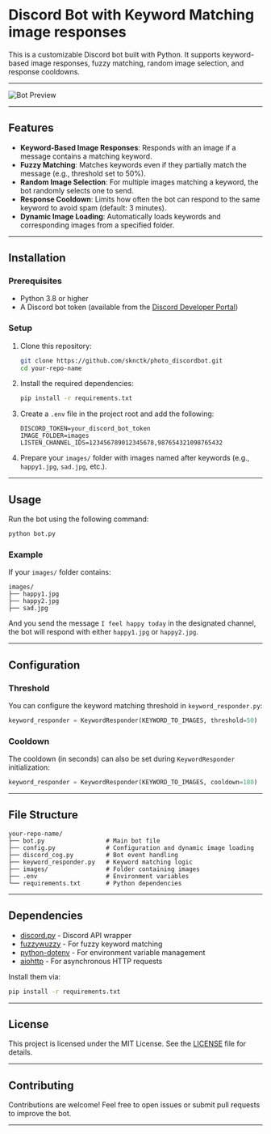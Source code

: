 # Discord Bot with Keyword Matching image responses

This is a customizable Discord bot built with Python. It supports keyword-based image responses, fuzzy matching, random image selection, and response cooldowns. 

---
![Bot Preview](https://media.discordapp.net/attachments/498100518963380236/1322301927987351603/d642a525682c8298.jpg?ex=67706122&is=676f0fa2&hm=eeb55c1117f39661cb871c37e1718f17f40d01303efdc1746691c617b6d55481&=&format=webp&width=1193&height=671)

---
## Features

- **Keyword-Based Image Responses**: Responds with an image if a message contains a matching keyword.
- **Fuzzy Matching**: Matches keywords even if they partially match the message (e.g., threshold set to 50%).
- **Random Image Selection**: For multiple images matching a keyword, the bot randomly selects one to send.
- **Response Cooldown**: Limits how often the bot can respond to the same keyword to avoid spam (default: 3 minutes).
- **Dynamic Image Loading**: Automatically loads keywords and corresponding images from a specified folder.

---

## Installation

### Prerequisites

- Python 3.8 or higher
- A Discord bot token (available from the [Discord Developer Portal](https://discord.com/developers/applications))

### Setup

1. Clone this repository:
   ```bash
   git clone https://github.com/sknctk/photo_discordbot.git
   cd your-repo-name
   ```

2. Install the required dependencies:
   ```bash
   pip install -r requirements.txt
   ```

3. Create a `.env` file in the project root and add the following:
   ```env
   DISCORD_TOKEN=your_discord_bot_token
   IMAGE_FOLDER=images
   LISTEN_CHANNEL_IDS=123456789012345678,987654321098765432
   ```

4. Prepare your `images/` folder with images named after keywords (e.g., `happy1.jpg`, `sad.jpg`, etc.).

---

## Usage

Run the bot using the following command:

```bash
python bot.py
```

### Example

If your `images/` folder contains:
```
images/
├── happy1.jpg
├── happy2.jpg
├── sad.jpg
```

And you send the message `I feel happy today` in the designated channel, the bot will respond with either `happy1.jpg` or `happy2.jpg`.

---

## Configuration

### Threshold

You can configure the keyword matching threshold in `keyword_responder.py`:

```python
keyword_responder = KeywordResponder(KEYWORD_TO_IMAGES, threshold=50)
```

### Cooldown

The cooldown (in seconds) can also be set during `KeywordResponder` initialization:

```python
keyword_responder = KeywordResponder(KEYWORD_TO_IMAGES, cooldown=180)
```

---

## File Structure

```
your-repo-name/
├── bot.py                 # Main bot file
├── config.py              # Configuration and dynamic image loading
├── discord_cog.py         # Bot event handling
├── keyword_responder.py   # Keyword matching logic
├── images/                # Folder containing images
├── .env                   # Environment variables
└── requirements.txt       # Python dependencies
```

---

## Dependencies

- [discord.py](https://pypi.org/project/discord.py/) - Discord API wrapper
- [fuzzywuzzy](https://pypi.org/project/fuzzywuzzy/) - For fuzzy keyword matching
- [python-dotenv](https://pypi.org/project/python-dotenv/) - For environment variable management
- [aiohttp](https://pypi.org/project/aiohttp/) - For asynchronous HTTP requests

Install them via:
```bash
pip install -r requirements.txt
```

---

## License

This project is licensed under the MIT License. See the [LICENSE](LICENSE) file for details.

---

## Contributing

Contributions are welcome! Feel free to open issues or submit pull requests to improve the bot.

---


